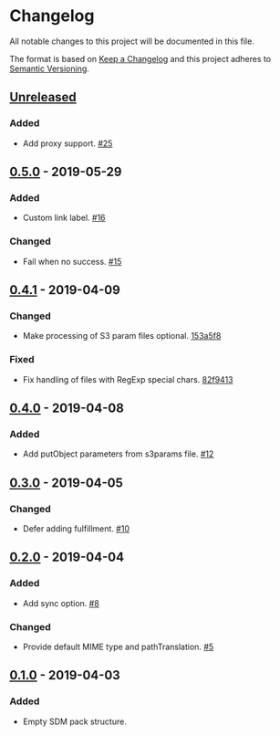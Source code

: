 # Changelog

All notable changes to this project will be documented in this file.

The format is based on [Keep a Changelog](http://keepachangelog.com/)
and this project adheres to [Semantic Versioning](http://semver.org/).

## [Unreleased](https://github.com/atomist/sdm-pack-s3/compare/0.5.0...HEAD)

### Added

-   Add proxy support. [#25](https://github.com/atomist/sdm-pack-s3/issues/25)

## [0.5.0](https://github.com/atomist/sdm-pack-s3/compare/0.4.1...0.5.0) - 2019-05-29

### Added

-   Custom link label. [#16](https://github.com/atomist/sdm-pack-s3/pull/16)

### Changed

-   Fail when no success. [#15](https://github.com/atomist/sdm-pack-s3/pull/15)

## [0.4.1](https://github.com/atomist/sdm-pack-s3/compare/0.4.0...0.4.1) - 2019-04-09

### Changed

-   Make processing of S3 param files optional. [153a5f8](https://github.com/atomist/sdm-pack-s3/commit/153a5f8cc3f1a5ffcae71bc9dd287119fff3f493)

### Fixed

-   Fix handling of files with RegExp special chars. [82f9413](https://github.com/atomist/sdm-pack-s3/commit/82f94131fd66e06ed409f8696d2325a1e88e3736)

## [0.4.0](https://github.com/atomist/sdm-pack-s3/compare/0.3.0...0.4.0) - 2019-04-08

### Added

-   Add putObject parameters from s3params file. [#12](https://github.com/atomist/sdm-pack-s3/issues/12)

## [0.3.0](https://github.com/atomist/sdm-pack-s3/compare/0.2.0...0.3.0) - 2019-04-05

### Changed

-   Defer adding fulfillment. [#10](https://github.com/atomist/sdm-pack-s3/issues/10)

## [0.2.0](https://github.com/atomist/sdm-pack-s3/compare/0.1.0...0.2.0) - 2019-04-04

### Added

-   Add sync option. [#8](https://github.com/atomist/sdm-pack-s3/issues/8)

### Changed

-   Provide default MIME type and pathTranslation. [#5](https://github.com/atomist/sdm-pack-s3/issues/5)

## [0.1.0](https://github.com/atomist/sdm-pack-s3/tree/0.1.0) - 2019-04-03

### Added

-   Empty SDM pack structure.
